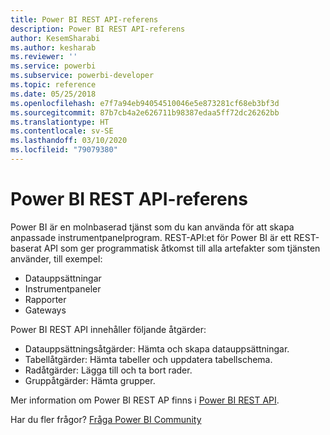 ```yaml
---
title: Power BI REST API-referens
description: Power BI REST API-referens
author: KesemSharabi
ms.author: kesharab
ms.reviewer: ''
ms.service: powerbi
ms.subservice: powerbi-developer
ms.topic: reference
ms.date: 05/25/2018
ms.openlocfilehash: e7f7a94eb94054510046e5e873281cf68eb3bf3d
ms.sourcegitcommit: 87b7cb4a2e626711b98387edaa5ff72dc26262bb
ms.translationtype: HT
ms.contentlocale: sv-SE
ms.lasthandoff: 03/10/2020
ms.locfileid: "79079380"
---
```

# <a name="power-bi-rest-api-reference"></a>Power BI REST API-referens

Power BI är en molnbaserad tjänst som du kan använda för att skapa anpassade instrumentpanelprogram. REST-API:et för Power BI är ett REST-baserat API som ger programmatisk åtkomst till alla artefakter som tjänsten använder, till exempel:
* Datauppsättningar
* Instrumentpaneler
* Rapporter
* Gateways

Power BI REST API innehåller följande åtgärder:

* Datauppsättningsåtgärder: Hämta och skapa datauppsättningar.
* Tabellåtgärder: Hämta tabeller och uppdatera tabellschema.
* Radåtgärder: Lägga till och ta bort rader.
* Gruppåtgärder: Hämta grupper.

Mer information om Power BI REST AP finns i [Power BI REST API](https://docs.microsoft.com/rest/api/power-bi/).

Har du fler frågor? [Fråga Power BI Community](https://community.powerbi.com/)